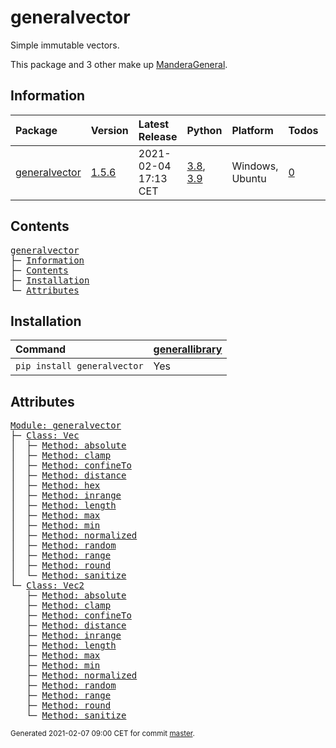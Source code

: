 # generalvector
Simple immutable vectors.

This package and 3 other make up [ManderaGeneral](https://github.com/Mandera).

## Information
| Package                                                          | Version                                          | Latest Release       | Python                                                                                                                   | Platform        | Todos                                                     |   Hierarchy |
|:-----------------------------------------------------------------|:-------------------------------------------------|:---------------------|:-------------------------------------------------------------------------------------------------------------------------|:----------------|:----------------------------------------------------------|------------:|
| [generalvector](https://github.com/ManderaGeneral/generalvector) | [1.5.6](https://pypi.org/project/generalvector/) | 2021-02-04 17:13 CET | [3.8](https://www.python.org/downloads/release/python-380/), [3.9](https://www.python.org/downloads/release/python-390/) | Windows, Ubuntu | [0](https://github.com/ManderaGeneral/generalvector#Todo) |           1 |

## Contents
<pre>
<a href='#generalvector'>generalvector</a>
├─ <a href='#Information'>Information</a>
├─ <a href='#Contents'>Contents</a>
├─ <a href='#Installation'>Installation</a>
└─ <a href='#Attributes'>Attributes</a>
</pre>

## Installation
| Command                     | <a href='https://pypi.org/project/generallibrary'>generallibrary</a>   |
|:----------------------------|:-----------------------------------------------------------------------|
| `pip install generalvector` | Yes                                                                    |

## Attributes
<pre>
<a href='https://github.com/ManderaGeneral/generalvector/blob/master/generalvector/__init__.py#L1'>Module: generalvector</a>
├─ <a href='https://github.com/ManderaGeneral/generalvector/blob/master/generalvector/vector.py#L11'>Class: Vec</a>
│  ├─ <a href='https://github.com/ManderaGeneral/generalvector/blob/master/generalvector/general.py#L94'>Method: absolute</a>
│  ├─ <a href='https://github.com/ManderaGeneral/generalvector/blob/master/generalvector/vector.py#L123'>Method: clamp</a>
│  ├─ <a href='https://github.com/ManderaGeneral/generalvector/blob/master/generalvector/general.py#L79'>Method: confineTo</a>
│  ├─ <a href='https://github.com/ManderaGeneral/generalvector/blob/master/generalvector/vector.py#L169'>Method: distance</a>
│  ├─ <a href='https://github.com/ManderaGeneral/generalvector/blob/master/generalvector/vector.py#L143'>Method: hex</a>
│  ├─ <a href='https://github.com/ManderaGeneral/generalvector/blob/master/generalvector/vector.py#L134'>Method: inrange</a>
│  ├─ <a href='https://github.com/ManderaGeneral/generalvector/blob/master/generalvector/vector.py#L68'>Method: length</a>
│  ├─ <a href='https://github.com/ManderaGeneral/generalvector/blob/master/generalvector/vector.py#L114'>Method: max</a>
│  ├─ <a href='https://github.com/ManderaGeneral/generalvector/blob/master/generalvector/vector.py#L105'>Method: min</a>
│  ├─ <a href='https://github.com/ManderaGeneral/generalvector/blob/master/generalvector/vector.py#L74'>Method: normalized</a>
│  ├─ <a href='https://github.com/ManderaGeneral/generalvector/blob/master/generalvector/vector.py#L89'>Method: random</a>
│  ├─ <a href='https://github.com/ManderaGeneral/generalvector/blob/master/generalvector/vector.py#L150'>Method: range</a>
│  ├─ <a href='https://github.com/ManderaGeneral/generalvector/blob/master/generalvector/vector.py#L83'>Method: round</a>
│  └─ <a href='https://github.com/ManderaGeneral/generalvector/blob/master/generalvector/general.py#L42'>Method: sanitize</a>
└─ <a href='https://github.com/ManderaGeneral/generalvector/blob/master/generalvector/vector2.py#L11'>Class: Vec2</a>
   ├─ <a href='https://github.com/ManderaGeneral/generalvector/blob/master/generalvector/general.py#L94'>Method: absolute</a>
   ├─ <a href='https://github.com/ManderaGeneral/generalvector/blob/master/generalvector/vector2.py#L124'>Method: clamp</a>
   ├─ <a href='https://github.com/ManderaGeneral/generalvector/blob/master/generalvector/general.py#L79'>Method: confineTo</a>
   ├─ <a href='https://github.com/ManderaGeneral/generalvector/blob/master/generalvector/vector2.py#L163'>Method: distance</a>
   ├─ <a href='https://github.com/ManderaGeneral/generalvector/blob/master/generalvector/vector2.py#L134'>Method: inrange</a>
   ├─ <a href='https://github.com/ManderaGeneral/generalvector/blob/master/generalvector/vector2.py#L69'>Method: length</a>
   ├─ <a href='https://github.com/ManderaGeneral/generalvector/blob/master/generalvector/vector2.py#L115'>Method: max</a>
   ├─ <a href='https://github.com/ManderaGeneral/generalvector/blob/master/generalvector/vector2.py#L106'>Method: min</a>
   ├─ <a href='https://github.com/ManderaGeneral/generalvector/blob/master/generalvector/vector2.py#L75'>Method: normalized</a>
   ├─ <a href='https://github.com/ManderaGeneral/generalvector/blob/master/generalvector/vector2.py#L90'>Method: random</a>
   ├─ <a href='https://github.com/ManderaGeneral/generalvector/blob/master/generalvector/vector2.py#L145'>Method: range</a>
   ├─ <a href='https://github.com/ManderaGeneral/generalvector/blob/master/generalvector/vector2.py#L84'>Method: round</a>
   └─ <a href='https://github.com/ManderaGeneral/generalvector/blob/master/generalvector/general.py#L42'>Method: sanitize</a>
</pre>

<sup>
Generated 2021-02-07 09:00 CET for commit <a href='https://github.com/ManderaGeneral/generalvector/commit/master'>master</a>.
</sup>
